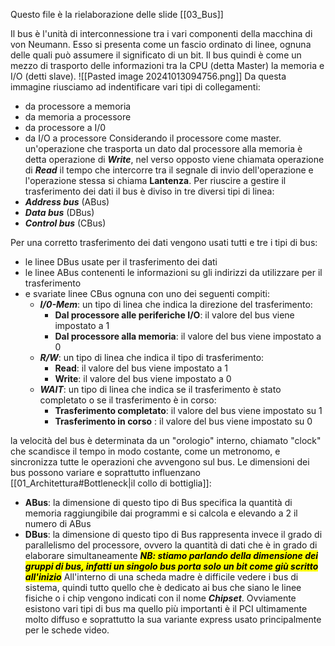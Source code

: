 Questo file è la rielaborazione delle slide [[03_Bus]]

Il bus è l'unità di interconnessione tra i vari componenti della macchina di von Neumann. Esso si presenta come un fascio ordinato di linee, ognuna delle quali può assumere il significato di un bit. Il bus quindi è come un mezzo di trasporto delle informazioni tra la CPU (detta Master) la memoria e I/O (detti slave). 
![[Pasted image 20241013094756.png]]
Da questa immagine riusciamo ad indentificare vari tipi di collegamenti:
- da processore a memoria
- da memoria a processore
- da processore a I/0 
- da I/O a processore
Considerando il processore come master. un'operazione che trasporta un dato dal processore alla memoria è detta operazione di ***Write***, nel verso opposto viene chiamata operazione di ***Read*** il tempo che intercorre tra il segnale di invio dell'operazione e l'operazione stessa si chiama **Lantenza**. Per riuscire a gestire il trasferimento dei dati il bus è diviso in tre diversi tipi di linea:
- ***Address bus*** (ABus)
- ***Data bus*** (DBus)
- ***Control bus*** (CBus)

Per una corretto trasferimento dei dati vengono usati tutti e tre i tipi di bus:
- le linee DBus usate per il trasferimento dei dati
- le linee ABus contenenti le informazioni su gli indirizzi da utilizzare per il trasferimento
- e svariate linee CBus ognuna con uno dei seguenti compiti:
	-  ***I/0-Mem***: un tipo di linea che indica la direzione del trasferimento:
		- **Dal processore alle periferiche I/O**: il valore del bus viene impostato a 1
		- **Dal processore alla memoria**: il valore del bus viene impostato a 0
	- ***R/W***: un tipo di linea che indica il tipo di trasferimento:
		- **Read**: il valore del bus viene impostato a 1
		- **Write**: il valore del bus viene impostato a 0
	- ***WAIT***: un tipo di linea che indica se il trasferimento è stato completato o se il trasferimento è in corso:
		- **Trasferimento completato**: il valore del bus viene impostato su 1
		- **Trasferimento in corso** :  il valore del bus viene impostato su 0

la velocità del bus è determinata da un "orologio" interno, chiamato "clock" che scandisce il tempo in modo costante, come un metronomo, e sincronizza tutte le operazioni che avvengono sul bus. Le dimensioni dei bus possono variare e soprattutto influenzano [[01_Architettura#Bottleneck|il collo di bottiglia]]:
- **ABus**: la dimensione di questo tipo di Bus specifica la quantità di memoria raggiungibile dai programmi e si calcola e elevando a 2 il numero di ABus
- **DBus**: la dimensione di questo tipo di Bus rappresenta invece il grado di parallelismo del processore, ovvero la quantità di dati che è in grado di elaborare simultaneamente
***<mark class="hltr-green">NB: stiamo parlando della dimensione dei gruppi di bus, infatti un singolo bus porta solo un bit come giù scritto all'inizio</mark>***
All'interno di una scheda madre è difficile vedere i bus di sistema, quindi tutto quello che è dedicato ai bus che siano le linee fisiche o i chip vengono indicati con il nome ***Chipset***. Ovviamente esistono vari tipi di bus ma quello più importanti è il PCI ultimamente molto diffuso e soprattutto la sua variante express usato principalmente per le schede video.